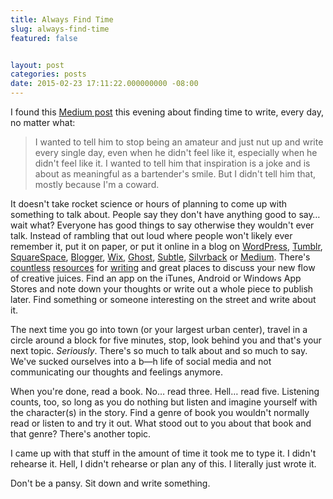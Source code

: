 ```yaml
---
title: Always Find Time
slug: always-find-time
featured: false


layout: post
categories: posts
date: 2015-02-23 17:11:22.000000000 -08:00
---
```


I found this [Medium post](https://medium.com/@drevets/sit-down-shut-up-write-don-t-stop-d3f671d4a41b) this evening about finding time to write, every day, no matter what:

> I wanted to tell him to stop being an amateur and just nut up and write every single day, even when he didn't feel like it, especially when he didn't feel like it. I wanted to tell him that inspiration is a joke and is about as meaningful as a bartender's smile. But I didn't tell him that, mostly because I'm a coward.

It doesn't take rocket science or hours of planning to come up with something to talk about. People say they don't have anything good to say… wait what? Everyone has good things to say otherwise they wouldn't ever talk. Instead of rambling that out loud where people won't likely ever remember it, put it on paper, or put it online in a blog on [WordPress](http://wordpress.com), [Tumblr](http://tumblr.com), [SquareSpace](http://squarespace.com), [Blogger](http://blogger.com), [Wix](http://wix.com), [Ghost](http://ghost.org), [Subtle](http://sbvtle.com), [Silvrback](http://silvrback.com) or [Medium](http://medium.com). There's [countless](http://www.thewritesource.com/writing_topics/) [resources](http://writingprompts.tumblr.com) for [writing](http://www.dailyteachingtools.com/journal-writing-prompts.html) and great places to discuss your new flow of creative juices. Find an app on the iTunes, Android or Windows App Stores and note down your thoughts or write out a whole piece to publish later. Find something or someone interesting on the street and write about it.

The next time you go into town (or your largest urban center), travel in a circle around a block for five minutes, stop, look behind you and that's your next topic. _Seriously_. There's so much to talk about and so much to say. We've sucked ourselves into a b—h life of social media and not communicating our thoughts and feelings anymore.

When you're done, read a book. No… read three. Hell… read five. Listening counts, too, so long as you do nothing but listen and imagine yourself with the character(s) in the story. Find a genre of book you wouldn't normally read or listen to and try it out. What stood out to you about that book and that genre? There's another topic.

I came up with that stuff in the amount of time it took me to type it. I didn't rehearse it. Hell, I didn't rehearse or plan any of this. I literally just wrote it.

Don't be a pansy. Sit down and write something.

